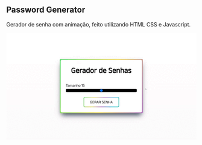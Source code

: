 ## Password Generator

Gerador de senha com animação, feito utilizando HTML CSS e Javascript.

![alt-text](https://github.com/fhtnicolass/PasswordGenerator/blob/main/gif/gif2.gif)

